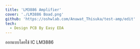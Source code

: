 ```yaml
---
title: 'LM3886 Amplifier'
cover: './LM3886 Boad.png'
github: 'https://oshwlab.com/Anuwat_Thisuka/test-amp/edit'
tech:
  - Design PCB By Easy EDA
---
```


  ออกแบบโดยใช้ IC LM3886
